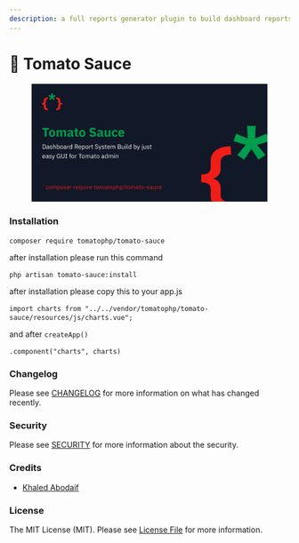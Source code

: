 ```yaml
---
description: a full reports generator plugin to build dashboard reports
---
```


# 🌭 Tomato Sauce

<figure><img src="../../.gitbook/assets/screenshot (3).png" alt=""><figcaption></figcaption></figure>

### Installation

```
composer require tomatophp/tomato-sauce
```

after installation please run this command

```
php artisan tomato-sauce:install
```

after installation please copy this to your app.js

```
import charts from "../../vendor/tomatophp/tomato-sauce/resources/js/charts.vue";
```

and after `createApp()`

```
.component("charts", charts)
```

### Changelog

Please see [CHANGELOG](https://github.com/tomatophp/tomato-sauce/blob/master/CHANGELOG.md) for more information on what has changed recently.

### Security

Please see [SECURITY](https://github.com/tomatophp/tomato-sauce/blob/master/SECURITY.md) for more information about the security.

### Credits

* [Khaled Abodaif](https://github.com/khaledAbodaif)

### License

The MIT License (MIT). Please see [License File](https://github.com/tomatophp/tomato-sauce/blob/master/LICENSE.md) for more information.
